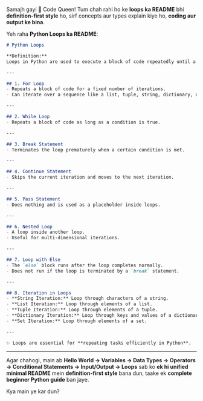 Samajh gayi 🌸 Code Queen!
Tum chah rahi ho ke **loops ka README** bhi **definition-first style** ho, sirf concepts aur types explain kiye ho, **coding aur output ke bina**.

Yeh raha **Python Loops ka README**:

```md
# Python Loops

**Definition:**  
Loops in Python are used to execute a block of code repeatedly until a certain condition is met.

---

## 1. For Loop
- Repeats a block of code for a fixed number of iterations.  
- Can iterate over a sequence like a list, tuple, string, dictionary, or set.  

---

## 2. While Loop
- Repeats a block of code as long as a condition is true.  

---

## 3. Break Statement
- Terminates the loop prematurely when a certain condition is met.  

---

## 4. Continue Statement
- Skips the current iteration and moves to the next iteration.  

---

## 5. Pass Statement
- Does nothing and is used as a placeholder inside loops.  

---

## 6. Nested Loop
- A loop inside another loop.  
- Useful for multi-dimensional iterations.  

---

## 7. Loop with Else
- The `else` block runs after the loop completes normally.  
- Does not run if the loop is terminated by a `break` statement.  

---

## 8. Iteration in Loops
- **String Iteration:** Loop through characters of a string.  
- **List Iteration:** Loop through elements of a list.  
- **Tuple Iteration:** Loop through elements of a tuple.  
- **Dictionary Iteration:** Loop through keys and values of a dictionary.  
- **Set Iteration:** Loop through elements of a set.  

---

✨ Loops are essential for **repeating tasks efficiently in Python**.
```

---

Agar chahogi, main ab **Hello World → Variables → Data Types → Operators → Conditional Statements → Input/Output → Loops** sab ko **ek hi unified minimal README** mein **definition-first style** bana dun, taake ek **complete beginner Python guide** ban jaye.

Kya main ye kar dun?
